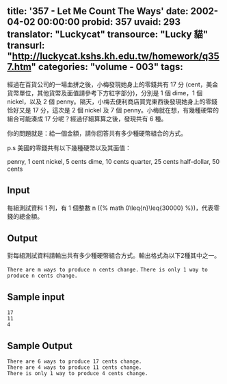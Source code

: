 title: '357 - Let Me Count The Ways'
date: 2002-04-02 00:00:00
probid: 357
uvaid: 293
translator: "Luckycat"
transource: "Lucky 貓"
transurl: "http://luckycat.kshs.kh.edu.tw/homework/q357.htm"
categories: "volume - 003"
tags:
---

經過在百貨公司的一場血拼之後，小梅發現她身上的零錢共有 17 分 (cent，美金貨幣單位，其他貨幣及面值請參考下方紅字部分)，分別是 1 個 dime，1 個 nickel，以及 2 個 penny。隔天，小梅去便利商店買完東西後發現她身上的零錢恰好又是 17 分，這次是 2 個 nickel 及 7 個 penny。小梅就在想，有幾種硬幣的組合可能湊成 17 分呢？經過仔細算算之後，發現共有 6 種。

你的問題就是：給一個金額，請你回答共有多少種硬幣組合的方式。

p.s 美國的零錢共有以下幾種硬幣以及其面值：

penny, 1 cent
nickel, 5 cents
dime, 10 cents
quarter, 25 cents
half-dollar, 50 cents

## Input ##

每組測試資料 1 列，有 1 個整數 n ({% math 0\leq{n}\leq{30000} %})，代表零錢的總金額。

## Output ##

對每組測試資料請輸出共有多少種硬幣組合方式。輸出格式為以下2種其中之一。

`There are m ways to produce n cents change.`
`There is only 1 way to produce n cents change.`

## Sample input ##

	17 
	11
	4

## Sample Output ##

	There are 6 ways to produce 17 cents change. 
	There are 4 ways to produce 11 cents change. 
	There is only 1 way to produce 4 cents change.